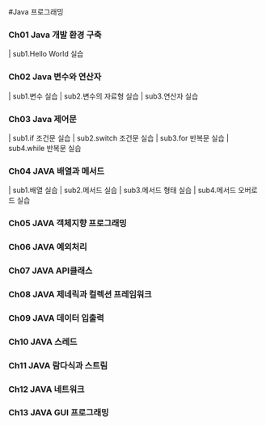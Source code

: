 #Java 프로그래밍

### **Ch01 Java 개발 환경 구축**  
| sub1.Hello World 실습
### **Ch02 Java 변수와 연산자**
| sub1.변수 실습
| sub2.변수의 자료형 실습
| sub3.연산자 실습
### **Ch03 Java 제어문**  
| sub1.if 조건문 실습
| sub2.switch 조건문 실습
| sub3.for 반복문 실습
| sub4.while 반복문 실습
### **Ch04 JAVA 배열과 메서드** 
| sub1.배열 실습
| sub2.메서드 실습
| sub3.메서드 형태 실습
| sub4.메서드 오버로드 실습
### **Ch05 JAVA 객체지향 프로그래밍**  
### **Ch06 JAVA 예외처리**  
### **Ch07 JAVA API클래스**  
### **Ch08 JAVA 제네릭과 컬렉션 프레임워크**  
### **Ch09 JAVA 데이터 입출력**  
### **Ch10 JAVA 스레드**  
### **Ch11 JAVA 람다식과 스트림**  
### **Ch12 JAVA 네트워크**  
### **Ch13 JAVA GUI 프로그래밍**  
